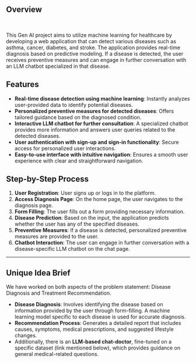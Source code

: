 ## **Overview**
<p>&nbsp;</p>
This Gen AI project aims to utilize machine learning for healthcare by developing a web application that can detect various diseases such as asthma, cancer, diabetes, and stroke. The application provides real-time diagnosis based on predictive modeling. If a disease is detected, the user receives preventive measures and can engage in further conversation with an LLM chatbot specialized in that disease.


## **Features**

- **Real-time disease detection using machine learning**: Instantly analyzes user-provided data to identify potential diseases.
- **Personalized preventive measures for detected diseases**: Offers tailored guidance based on the diagnosed condition.
- **Interactive LLM chatbot for further consultation**: A specialized chatbot provides more information and answers user queries related to the detected diseases.
- **User authentication with sign-up and sign-in functionality**: Secure access for personalized user interactions.
- **Easy-to-use interface with intuitive navigation**: Ensures a smooth user experience with clear and straightforward navigation.

## **Step-by-Step Process**

1. **User Registration**: User signs up or logs in to the platform.
2. **Access Diagnosis Page**: On the home page, the user navigates to the diagnosis page.
3. **Form Filling**: The user fills out a form providing necessary information.
4. **Disease Prediction**: Based on the input, the application predicts whether the user has any of the specified diseases.
5. **Preventive Measures**: If a disease is detected, personalized preventive measures are provided to the user.
6. **Chatbot Interaction**: The user can engage in further conversation with a disease-specific LLM chatbot on the chat page.

---
## **Unique Idea Brief**

We have worked on both aspects of the problem statement: Disease Diagnosis and Treatment Recommendation.

- **Disease Diagnosis**: Involves identifying the disease based on information provided by the user through form-filling. A machine learning model specific to each disease is used for accurate diagnosis.
- **Recommendation Process**: Generates a detailed report that includes causes, symptoms, medical prescriptions, and suggested lifestyle changes.
- Additionally, there is an **LLM-based chat-doctor**, fine-tuned on a specific dataset (link mentioned below), which provides guidance on general medical-related questions.
